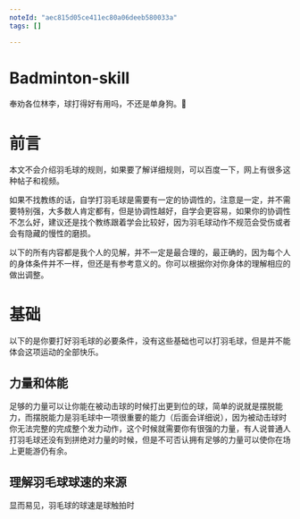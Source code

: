 ```yaml
---
noteId: "aec815d05ce411ec80a06deeb580033a"
tags: []

---
```


# Badminton-skill
奉劝各位林李，球打得好有用吗，不还是单身狗。🐶

# 前言

本文不会介绍羽毛球的规则，如果要了解详细规则，可以百度一下，网上有很多这种帖子和视频。

如果不找教练的话，自学打羽毛球是需要有一定的协调性的，注意是一定，并不需要特别强，大多数人肯定都有，但是协调性越好，自学会更容易，如果你的协调性不怎么好，建议还是找个教练跟着学会比较好，因为羽毛球动作不规范会受伤或者会有隐藏的慢性的磨损。

以下的所有内容都是我个人的见解，并不一定是最合理的，最正确的，因为每个人的身体条件并不一样，但还是有参考意义的。你可以根据你对你身体的理解相应的做出调整。

#  基础

以下的是你要打好羽毛球的必要条件，没有这些基础也可以打羽毛球，但是并不能体会这项运动的全部快乐。

## 力量和体能

足够的力量可以让你能在被动击球的时候打出更到位的球，简单的说就是摆脱能力，而摆脱能力是羽毛球中一项很重要的能力（后面会详细说），因为被动击球时你无法完整的完成整个发力动作，这个时候就需要你有很强的力量，有人说普通人打羽毛球还没有到拼绝对力量的时候，但是不可否认拥有足够的力量可以使你在场上更能游仍有余。

## 理解羽毛球球速的来源

显而易见，羽毛球的球速是球触拍时
